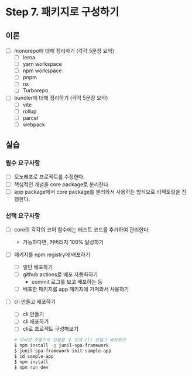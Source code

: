 # Step 7. 패키지로 구성하기

## 이론

- [ ] monorepo에 대해 정리하기 (각각 5문장 요약)
   - [ ] lerna
   - [ ] yarn workspace
   - [ ] npm workspace
   - [ ] pnpm
   - [ ] nx
   - [ ] Turborepo
- [ ] bundler에 대해 정리하기 (각각 5문장 요약)
   - [ ] vite
   - [ ] rollup
   - [ ] parcel
   - [ ] webpack

## 실습

### 필수 요구사항

- [ ] 모노레포로 프로젝트를 수정한다.
- [ ] 핵심적인 개념을 core package로 분리한다.
- [ ] app package에서 core package를 불러와서 사용하는 방식으로 리팩토링을 진행한다.

### 선택 요구사항

- [ ] core의 각각의 코어 함수에는 테스트 코드를 추가하여 관리한다.
   - 가능하다면, 커버리지 100% 달성하기
- [ ] 패키지를 npm registry에 배포하기
   - [ ] 일단 배포하기
   - [ ] github actions로 배포 자동화하기
      - commit 로그를 보고 배포하는 등
   - [ ] 배포한 패키지를 app 패키지에 가져와서 사용하기
- [ ] cli 만들고 배포하기
   - [ ] cli 만들기
   - [ ] cli 배포하기
   - [ ] cli로 프로젝트 구성해보기

   ```bash
   # 이러한 흐름으로 진행할 수 있게 cli 만들고 배포하기
   $ npm install -g junil-spa-framework
   $ junil-spa-framework init sample-app
   $ cd sample-app
   $ npm install
   $ npm run dev
   ```
   

